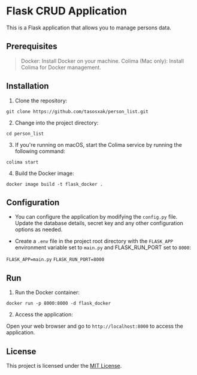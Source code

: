 # Flask CRUD Application

This is a Flask application that allows you to manage persons data.

## Prerequisites

> Docker: Install Docker on your machine.
> Colima (Mac only): Install Colima for Docker management.

## Installation

1. Clone the repository:

`git clone https://github.com/tasosxak/person_list.git`

2. Change into the project directory:

`cd person_list`

3. If you're running on macOS, start the Colima service by running the following command:

`colima start`

4. Build the Docker image:

`docker image build -t flask_docker .`


## Configuration

- You can configure the application by modifying the `config.py` file. Update the database details, secret key and any other configuration options as needed.

- Create a `.env` file  in the project root directory with the `FLASK_APP` environment variable set to `main.py` and FLASK_RUN_PORT set to `8000`:

`FLASK_APP=main.py`
`FLASK_RUN_PORT=8000`


## Run

1. Run the Docker container:

`docker run -p 8000:8000 -d flask_docker`

2. Access the application:

Open your web browser and go to  `http://localhost:8000` to access the application.

## License

This project is licensed under the [MIT License](LICENSE).